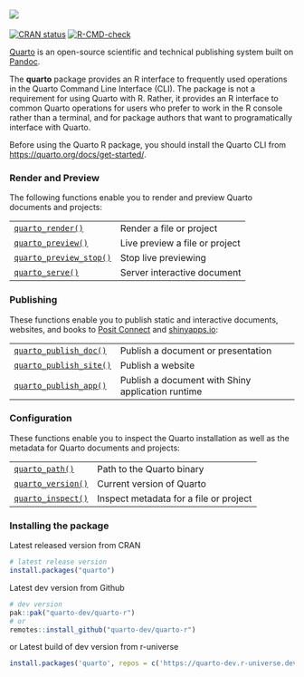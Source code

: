 # <img src="man/figures/quarto.png" />

<!-- badges: start -->
[![CRAN status](https://www.r-pkg.org/badges/version/quarto)](https://CRAN.R-project.org/package=quarto)
[![R-CMD-check](https://github.com/quarto-dev/quarto-r/actions/workflows/R-CMD-check.yaml/badge.svg)](https://github.com/quarto-dev/quarto-r/actions/workflows/R-CMD-check.yaml)
<!-- badges: end -->

[Quarto](https://quarto.org) is an open-source scientific and technical publishing system built on [Pandoc](https://pandoc.org).

The **quarto** package provides an R interface to frequently used operations in the Quarto Command Line Interface (CLI). The package is not a requirement for using Quarto with R. Rather, it provides an R interface to common Quarto operations for users who prefer to work in the R console rather than a terminal, and for package authors that want to programatically interface with Quarto.

Before using the Quarto R package, you should install the Quarto CLI from <https://quarto.org/docs/get-started/>.

### Render and Preview

The following functions enable you to render and preview Quarto documents and projects:

|                                                          |                                |
|---------------------------|------------------------------------|
| [`quarto_render()`](https://quarto-dev.github.io/quarto-r/reference/quarto_render.html)        | Render a file or project       |
| [`quarto_preview()`](https://quarto-dev.github.io/quarto-r/reference/quarto_preview.html)      | Live preview a file or project |
| [`quarto_preview_stop()`](https://quarto-dev.github.io/quarto-r/reference/quarto_preview.html) | Stop live previewing           |
| [`quarto_serve()`](https://quarto-dev.github.io/quarto-r/reference/quarto_serve.html)          | Server interactive document    |

### Publishing

These functions enable you to publish static and interactive documents, websites, and books to [Posit Connect](https://posit.co/products/enterprise/connect/) and [shinyapps.io](https://www.shinyapps.io/):

|                                                              |                                        |
|---------------------------|------------------------------------|
| [`quarto_publish_doc()`](https://quarto-dev.github.io/quarto-r/reference/quarto_publish_doc.html)  | Publish a document or presentation                |
| [`quarto_publish_site()`](https://quarto-dev.github.io/quarto-r/reference/quarto_publish_doc.html) | Publish a website                                 |
| [`quarto_publish_app()`](https://quarto-dev.github.io/quarto-r/reference/quarto_publish_doc.html)  | Publish a document with Shiny application runtime |

### Configuration

These functions enable you to inspect the Quarto installation as well as the metadata for Quarto documents and projects:

|                                                     |                                        |
|---------------------------|------------------------------------|
| [`quarto_path()`](https://quarto-dev.github.io/quarto-r/reference/quarto_path.html)       | Path to the Quarto binary              |
| [`quarto_version()`](https://quarto-dev.github.io/quarto-r/reference/quarto_version.html) | Current version of Quarto              |
| [`quarto_inspect()`](https://quarto-dev.github.io/quarto-r/reference/quarto_inspect.html) | Inspect metadata for a file or project |

### Installing the package 

Latest released version from CRAN

```r
# latest release version 
install.packages("quarto")
```

Latest dev version from Github 
```r
# dev version
pak::pak("quarto-dev/quarto-r")
# or
remotes::install_github("quarto-dev/quarto-r")
```

or Latest build of dev version from r-universe 
```r
install.packages('quarto', repos = c('https://quarto-dev.r-universe.dev', 'https://cloud.r-project.org'))
```
